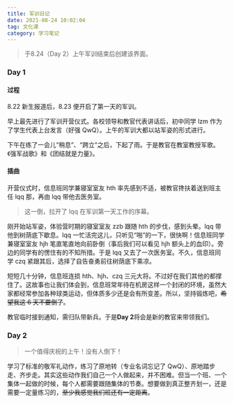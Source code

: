 ```yaml
---
title: 军训日记
date: 2021-08-24 10:02:04
tag: 文化课
category: 学习笔记
---
```


> 于8.24（Day 2）上午军训结束后创建该界面。

### Day 1

#### 过程

8.22 新生报道后，8.23 便开启了第一天的军训。

早上最先进行了军训开营仪式。各校领导和教官代表讲话后，初中同学 lzm 作为了学生代表上台发言（好强 QwQ）。上午的军训大都以站军姿的形式进行。

下午在练了一会儿“稍息”、“跨立”之后，下起了雨。于是教官在教室教授军歌。《强军战歌》和《团结就是力量》。

#### 插曲

开营仪式时，信息班同学兼寝室室友 hth 率先感到不适，被教官搀扶着送到班主任 lqq 那，再由 lqq 带他去医务室。

> 这一倒，拉开了 lqq 在军训第一天工作的序幕。

刚开始站军姿，体验营时期的寝室室友 zzb 跟随 hth 的步伐，感到头晕。lqq 带他到树荫底下歇息。lqq 一忙活完这儿，只听见“啪”的一下，很快啊！信息班同学兼寝室室友 hjh 笔直笔直地向前卧倒（事后我们可以看见 hjh 额头上的血印）。旁边的同学有的愣住有的不知所措。于是 lqq 又去了一次医务室。不久，信息班同学 czq 紧跟其后，选择了自告奋勇前往树荫底下乘凉。

短短几十分钟，信息班连损 hth、hjh、czq 三元大将。不过好在我们其他的都撑住了。这故事也让我们体会到，信息班常年待在机房这样一个封闭的环境，虽然大家都经常参加各种球类运动，但体质多少还是会有所变差。所以，坚持锻炼吧，~~希望我这 6 天不要倒了~~。

教官临时接到通知，需归队带新兵。于是**Day 2**将会是新的教官来带领我们。

### Day 2

> 一个值得庆祝的上午！没有人倒下！

学习了标准的敬军礼动作，练习了原地转（专业名词忘记了 QwQ）、原地踏步走、齐步走。其实这些动作我们自己一个人做起来，并不困难。但当一个班、一个集体一起做的时候，每个人都需要跟随集体的节奏。想要做到真正整齐划一，还是需要一定量练习的，~~至少我感觉我们班还有一定距离~~。
